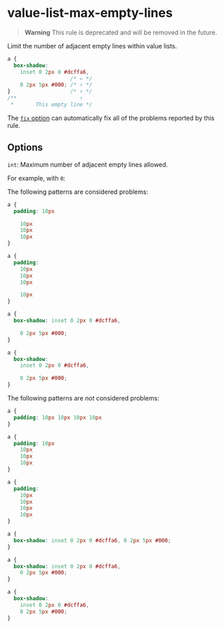 # value-list-max-empty-lines

> **Warning**
> This rule is deprecated and will be removed in the future.

Limit the number of adjacent empty lines within value lists.

<!-- prettier-ignore -->
```css
a {
  box-shadow:
    inset 0 2px 0 #dcffa6,
                    /* ← */
    0 2px 5px #000; /* ↑ */
}                   /* ↑ */
/**                    ↑
 *       This empty line */
```

The [`fix` option](../../../docs/user-guide/usage/options.md#fix) can automatically fix all of the problems reported by this rule.

## Options

`int`: Maximum number of adjacent empty lines allowed.

For example, with `0`:

The following patterns are considered problems:

<!-- prettier-ignore -->
```css
a {
  padding: 10px

    10px
    10px
    10px
}
```

<!-- prettier-ignore -->
```css
a {
  padding:
    10px
    10px
    10px

    10px
}
```

<!-- prettier-ignore -->
```css
a {
  box-shadow: inset 0 2px 0 #dcffa6,

    0 2px 5px #000;
}
```

<!-- prettier-ignore -->
```css
a {
  box-shadow:
    inset 0 2px 0 #dcffa6,

    0 2px 5px #000;
}
```

The following patterns are _not_ considered problems:

<!-- prettier-ignore -->
```css
a {
  padding: 10px 10px 10px 10px
}
```

<!-- prettier-ignore -->
```css
a {
  padding: 10px
    10px
    10px
    10px
}
```

<!-- prettier-ignore -->
```css
a {
  padding:
    10px
    10px
    10px
    10px
}
```

<!-- prettier-ignore -->
```css
a {
  box-shadow: inset 0 2px 0 #dcffa6, 0 2px 5px #000;
}
```

<!-- prettier-ignore -->
```css
a {
  box-shadow: inset 0 2px 0 #dcffa6,
    0 2px 5px #000;
}
```

<!-- prettier-ignore -->
```css
a {
  box-shadow:
    inset 0 2px 0 #dcffa6,
    0 2px 5px #000;
}
```
